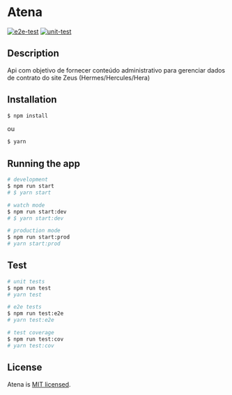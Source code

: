 # Atena

[![e2e-test](https://github.com/LucasRodriguesOliveira/atena/actions/workflows/e2e-test.yaml/badge.svg)](https://github.com/LucasRodriguesOliveira/atena/actions/workflows/e2e-test.yaml)
[![unit-test](https://github.com/LucasRodriguesOliveira/atena/actions/workflows/unit-test.yaml/badge.svg)](https://github.com/LucasRodriguesOliveira/atena/actions/workflows/unit-test.yaml)

## Description
Api com objetivo de fornecer conteúdo administrativo para gerenciar 
dados de contrato do site Zeus (Hermes/Hercules/Hera)

## Installation

```bash
$ npm install
```

ou

```bash
$ yarn
```

## Running the app

```bash
# development
$ npm run start
# $ yarn start

# watch mode
$ npm run start:dev
# $ yarn start:dev

# production mode
$ npm run start:prod
# yarn start:prod
```

## Test

```bash
# unit tests
$ npm run test
# yarn test

# e2e tests
$ npm run test:e2e
# yarn test:e2e

# test coverage
$ npm run test:cov
# yarn test:cov
```

## License

Atena is [MIT licensed](LICENSE).
